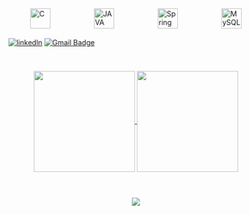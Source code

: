<div style="display: flex; flex-wrap: wrap; justify-content: space-around;">
  <img alt="C" height="40" width="40" src="https://cdn.jsdelivr.net/gh/devicons/devicon/icons/c/c-original.svg" style="max-width:100%; margin: 5px;">
  <img alt="JAVA" height="40" width="40" src="https://cdn.jsdelivr.net/gh/devicons/devicon/icons/java/java-original.svg" style="margin: 5px;">
  <img alt="Spring Boot" height="40" width="40" src="https://cdn.jsdelivr.net/gh/devicons/devicon/icons/spring/spring-original.svg" style="max-width:100%; margin: 5px;">
  <img alt="MySQL" height="40" width="40" src="https://cdn.jsdelivr.net/gh/devicons/devicon/icons/mysql/mysql-original.svg" style="margin: 5px;">

</div>

[![linkedln](https://img.shields.io/badge/LinkedIn-0077B5?style=for-the-badge&logo=linkedin&logoColor=white)](https://www.linkedin.com/in/ricardo-lopes-tomaz-19053b297?originalSubdomain=br)
[![Gmail Badge](https://img.shields.io/badge/Gmail-D14836?style=for-the-badge&logo=gmail&logoColor=white&link=mailto:ricardolptz42@gmail.com)](mailto:ricardolptz42@gmail.com)

<br>
<br>

<div align="center">
  <a href="https://github.com/anuraghazra/github-readme-stats">
    <img height=200 align="center" src="https://github-readme-stats.vercel.app/api?username=ricardolopestomaz&show_icons=true&theme=transparent&count_private=true&hide_border=true&title_color=288CB8FF&icon_color=00bfbf&text_color=c9d1d9&bg_color=0d1117" />
  </a>
  <a href="https://github.com/anuraghazra/convoychat">
    <img height=200 align="center" src="https://github-readme-stats.vercel.app/api/top-langs?username=ricardolopestomaz&layout=compact&langs_count=8&card_width=320z&show_icons=true&theme=transparent&count_private=true&hide_border=true&title_color=288CB8FF&icon_color=00bfbf&text_color=c9d1d9&bg_color=0d1117" />
  </a>
</div>

<br>
<br>
<br>

<div align="center">
     <img src="https://capsule-render.vercel.app/api?type=waving&color=gradient&height=100&section=footer"/>
</div>
